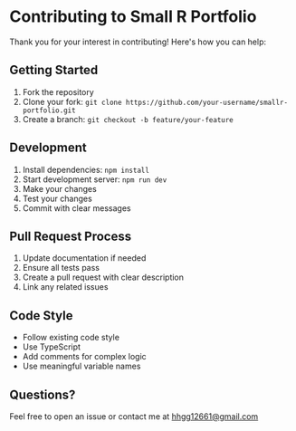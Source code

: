 # Contributing to Small R Portfolio

Thank you for your interest in contributing! Here's how you can help:

## Getting Started

1. Fork the repository
2. Clone your fork: `git clone https://github.com/your-username/smallr-portfolio.git`
3. Create a branch: `git checkout -b feature/your-feature`

## Development

1. Install dependencies: `npm install`
2. Start development server: `npm run dev`
3. Make your changes
4. Test your changes
5. Commit with clear messages

## Pull Request Process

1. Update documentation if needed
2. Ensure all tests pass
3. Create a pull request with clear description
4. Link any related issues

## Code Style

- Follow existing code style
- Use TypeScript
- Add comments for complex logic
- Use meaningful variable names

## Questions?

Feel free to open an issue or contact me at hhgg12661@gmail.com
